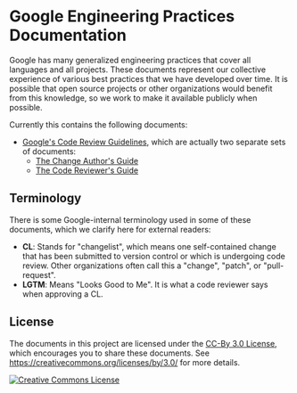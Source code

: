 # Google Engineering Practices Documentation

Google has many generalized engineering practices that cover all languages and
all projects. These documents represent our collective experience of various
best practices that we have developed over time. It is possible that open source
projects or other organizations would benefit from this knowledge, so we work to
make it available publicly when possible.

Currently this contains the following documents:

*   [Google's Code Review Guidelines](review/index.md), which are actually two
    separate sets of documents:
    *   [The Change Author's Guide](review/developer/index.md)
    *   [The Code Reviewer's Guide](review/reviewer/index.md)

## Terminology

There is some Google-internal terminology used in some of these documents, which
we clarify here for external readers:

*   **CL**: Stands for "changelist", which means one self-contained change that
    has been submitted to version control or which is undergoing code review.
    Other organizations often call this a "change", "patch", or "pull-request".
*   **LGTM**: Means "Looks Good to Me". It is what a code reviewer says when
    approving a CL.

## License

The documents in this project are licensed under the
[CC-By 3.0 License](LICENSE), which encourages you to share these documents. See
<https://creativecommons.org/licenses/by/3.0/> for more details.

<a rel="license" href="https://creativecommons.org/licenses/by/3.0/"><img alt="Creative Commons License" style="border-width:0" src="https://i.creativecommons.org/l/by/3.0/88x31.png" /></a>
